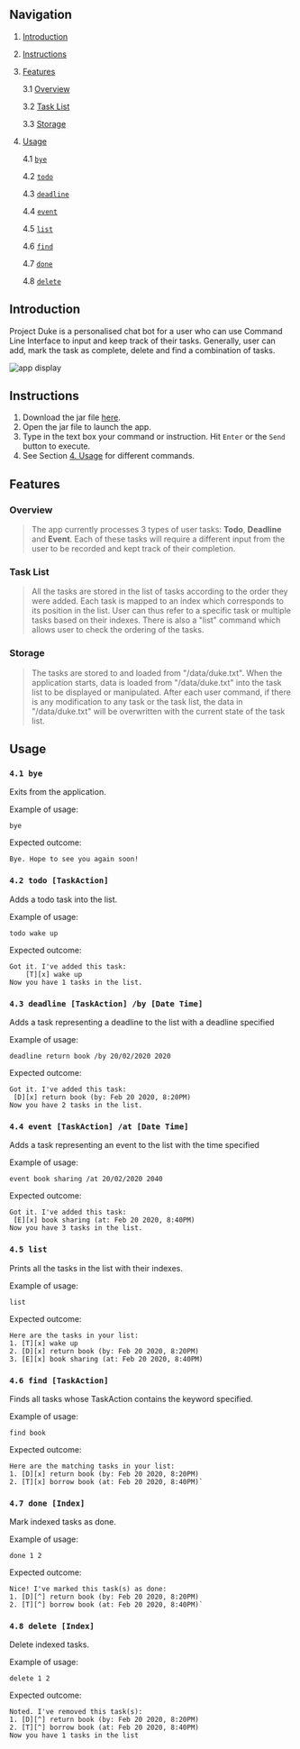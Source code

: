 ## Navigation
1. [Introduction](#introduction)

2. [Instructions](#instructions)

3. [Features](#features)

    3.1 [Overview](#overview)

    3.2 [Task List](#task-list)

    3.3 [Storage](#storage)

4. [Usage](#usage)

    4.1 [`bye`](#41-bye)
  
    4.2 [`todo`](#42-todo-taskaction)
  
    4.3 [`deadline`](#43-deadline-taskaction-by-date-time)
  
    4.4 [`event`](#44-event-taskaction-at-date-time)
  
    4.5 [`list`](#45-list)
  
    4.6 [`find`](#46-find-taskaction)

    4.7 [`done`](#47-done-index)
    
    4.8 [`delete`](#48-delete-index)

## Introduction

Project Duke is a personalised chat bot for a user
who can use Command Line Interface to input and keep 
track of their tasks. Generally, user can add, mark 
the task as complete, delete and find a combination of 
tasks. 

![app display](Ui.png)

## Instructions
  1. Download the jar file [here](https://github.com/nhamhung/duke/releases/tag/A-Release).
  2. Open the jar file to launch the app.
  3. Type in the text box your command or instruction. Hit `Enter` or the `Send` button to execute.
  4. See Section [4. Usage](#usage) for different commands.

## Features 

### Overview

> The app currently processes 3 types of user tasks: **Todo**, **Deadline** and **Event**. Each of these tasks will require a different input from the user to be recorded and kept track of their completion. 

### Task List

> All the tasks are stored in the list of tasks according to the order they were added. Each task is mapped to an index which corresponds to its position in the list. User can thus refer to a specific task or multiple tasks based on their indexes. There is also a "list" command which allows user to check the ordering of the tasks.

### Storage

> The tasks are stored to and loaded from "/data/duke.txt". When the application starts, data is loaded from "/data/duke.txt" into the task list to be displayed or manipulated. After each user command, if there is any modification to any task or the task list, the data in "/data/duke.txt" will be overwritten with the current state of the task list.

## Usage

### ```4.1 bye```

Exits from the application.

Example of usage: 

`bye`

Expected outcome:

```
Bye. Hope to see you again soon!
```

### ```4.2 todo [TaskAction]```
 
Adds a todo task into the list.

Example of usage: 

`todo wake up`

Expected outcome:

```
Got it. I've added this task: 
    [T][x] wake up
Now you have 1 tasks in the list.
```

### ```4.3 deadline [TaskAction] /by [Date Time]```

Adds a task representing a deadline to the list with a deadline specified

Example of usage: 

`deadline return book /by 20/02/2020 2020`

Expected outcome:

```
Got it. I've added this task:
 [D][x] return book (by: Feb 20 2020, 8:20PM)
Now you have 2 tasks in the list.
```

### ```4.4 event [TaskAction] /at [Date Time]```

Adds a task representing an event to the list with the time specified

Example of usage: 

`event book sharing /at 20/02/2020 2040`

Expected outcome:

```
Got it. I've added this task:
 [E][x] book sharing (at: Feb 20 2020, 8:40PM)
Now you have 3 tasks in the list.
```

### ```4.5 list```

Prints all the tasks in the list with their indexes.

Example of usage: 

`list`

Expected outcome:

```
Here are the tasks in your list:
1. [T][x] wake up
2. [D][x] return book (by: Feb 20 2020, 8:20PM)
3. [E][x] book sharing (at: Feb 20 2020, 8:40PM)
```

### ```4.6 find [TaskAction]```

Finds all tasks whose TaskAction contains the keyword specified.

Example of usage:

`find book`

Expected outcome:

```
Here are the matching tasks in your list:
1. [D][x] return book (by: Feb 20 2020, 8:20PM)
2. [T][x] borrow book (at: Feb 20 2020, 8:40PM)`
```

### ```4.7 done [Index]```

Mark indexed tasks as done.

Example of usage:

`done 1 2`

Expected outcome:

```
Nice! I've marked this task(s) as done:
1. [D][^] return book (by: Feb 20 2020, 8:20PM)
2. [T][^] borrow book (at: Feb 20 2020, 8:40PM)`
```

### ```4.8 delete [Index]```

Delete indexed tasks.

Example of usage:

`delete 1 2`

Expected outcome:

```
Noted. I've removed this task(s):
1. [D][^] return book (by: Feb 20 2020, 8:20PM)
2. [T][^] borrow book (at: Feb 20 2020, 8:40PM)
Now you have 1 tasks in the list
```
